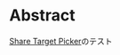 # Abstract

[Share Target Picker](https://developers.line.biz/ja/docs/liff/developing-liff-apps/#liff%E3%82%A2%E3%83%97%E3%83%AA%E3%82%92%E9%96%8B%E7%99%BA%E3%81%99%E3%82%8B)のテスト
